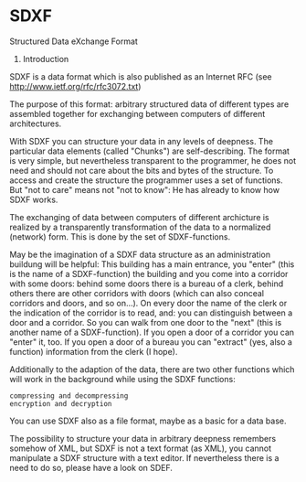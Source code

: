 # SDXF
Structured Data eXchange Format


1. Introduction

SDXF is a data format which is also published as an Internet RFC (see http://www.ietf.org/rfc/rfc3072.txt)

The purpose of this format: arbitrary structured data of different types are assembled together for exchanging between computers of different architectures.

With SDXF you can structure your data in any levels of deepness. The particular data elements (called "Chunks") are self-describing. The format is very simple, but nevertheless transparent to the programmer, he does not need and should not care about the bits and bytes of the structure. To access and create the structure the programmer uses a set of functions. But "not to care" means not "not to know": He has already to know how SDXF works.

The exchanging of data between computers of different archicture is realized by a transparently transformation of the data to a normalized (network) form. This is done by the set of SDXF-functions.

May be the imagination of a SDXF data structure as an administration buildung will be helpful:
This building has a main entrance, you "enter" (this is the name of a SDXF-function) the building and you come into a corridor with some doors: behind some doors there is a bureau of a clerk, behind others there are other corridors with doors (which can also conceal corridors and doors, and so on…). On every door the name of the clerk or the indication of the corridor is to read, and: you can distinguish between a door and a corridor.
So you can walk from one door to the "next" (this is another name of a SDXF-function). If you open a door of a corridor you can "enter" it, too. If you open a door of a bureau you can "extract" (yes, also a function) information from the clerk (I hope).

Additionally to the adaption of the data, there are two other functions which will work in the background while using the SDXF functions:

    compressing and decompressing
    encryption and decryption

You can use SDXF also as a file format, maybe as a basic for a data base.

The possibility to structure your data in arbitrary deepness remembers somehow of XML, but SDXF is not a text format (as XML), you cannot manipulate a SDXF structure with a text editor. If nevertheless there is a need to do so, please have a look on SDEF.
